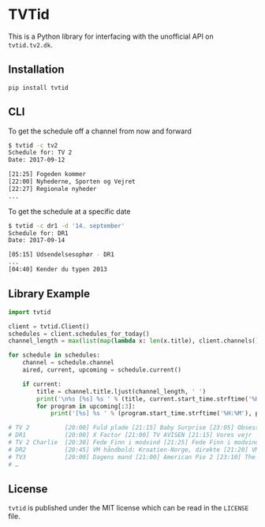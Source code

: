 # TVTid

This is a Python library for interfacing with the unofficial API on `tvtid.tv2.dk`.

## Installation

`pip install tvtid`

## CLI

To get the schedule off a channel from now and forward

```bash
$ tvtid -c tv2
Schedule for: TV 2
Date: 2017-09-12

[21:25] Fogeden kommer
[22:00] Nyhederne, Sporten og Vejret
[22:27] Regionale nyheder
...
```

To get the schedule at a specific date

```bash
$ tvtid -c dr1 -d '14. september'
Schedule for: DR1
Date: 2017-09-14

[05:15] Udsendelsesophør - DR1
...
[04:40] Kender du typen 2013
```

## Library Example
```python
import tvtid

client = tvtid.Client()
schedules = client.schedules_for_today()
channel_length = max(list(map(lambda x: len(x.title), client.channels().values())))

for schedule in schedules:
    channel = schedule.channel
    aired, current, upcoming = schedule.current()

    if current:
        title = channel.title.ljust(channel_length, ' ')
        print('\n%s [%s] %s ' % (title, current.start_time.strftime('%H:%M'), current.title), end='')
        for program in upcoming[:3]:
            print('[%s] %s ' % (program.start_time.strftime('%H:%M'), program.title), end='')

# TV 2          [20:00] Fuld plade [21:15] Baby Surprise [23:05] Obsessed
# DR1           [20:00] X Factor [21:00] TV AVISEN [21:15] Vores vejr
# TV 2 Charlie  [20:30] Fede Finn i modvind [21:25] Fede Finn i modvind [22:15] En sag for Frost
# DR2           [20:45] VM håndbold: Kroatien-Norge, direkte [21:20] VM håndbold: Studiet [21:35] VM håndbold: Kroatien-Norge, direkte
# TV3           [20:00] Dagens mand [21:00] American Pie 2 [23:10] The Joneses
# …
```

## License
`tvtid` is published under the MIT license which can be read in the `LICENSE` file.

